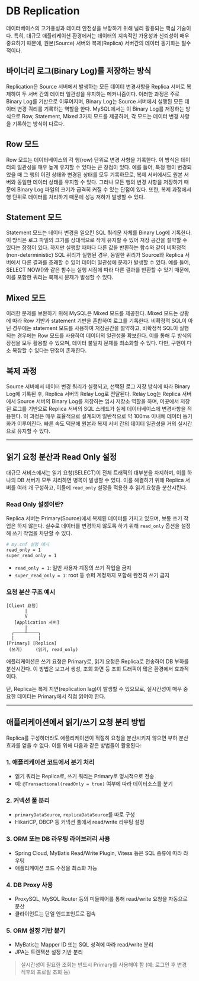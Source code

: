 # DB Replication
데이터베이스의 고가용성과 데이터 안전성을 보장하기 위해 널리 활용되는 핵심 기술이다.
특히, 대규모 애플리케이션 환경에서는 데이터의 지속적인 가용성과 신뢰성이 매우 중요하기 때문에, 원본(Source) 서버와 복제(Replica) 서버간의 데이터 동기화는 필수적이다.

## 바이너리 로그(Binary Log)를 저장하는 방식
Replication은 Source 서버에서 발생하는 모든 데이터 변경사항을 Replica 서버로 복제하여 두 서버 간의 데이터 일관성을 유지하는 메커니즘이다. 이러한 과정은 주로 Binary Log를 기반으로 이루어지며, Binary Log는 Source 서버에서 실행된 모든 데이터 변경 쿼리를 기록하는 역할을 한다. MySQL에서는 이 Binary Log를 저장하는 방식으로
Row, Statement, Mixed 3가지 모드를 제공하며, 각 모드는 데이터 변경 사항을 기록하는 방식이 다르다.

## Row 모드
Row 모드는 데이터베이스의 각 행(row) 단위로 변경 사항을 기록한다. 이 방식은 데이터의 일관성을 매우 높게 유지할 수 있다는 큰 장점이 있다. 예를 들어, 특정 행이 변경되었을 때 그 행의 이전 상태와 변경된 상태를 모두 기록하므로, 복제 서버에서도 원본 서버와 동일한 데이터 상태를 유지할 수 있다. 그러나 모든 행의 변경 사항을 저장하기 때문에 Binary Log 파일의 크기가 급격히 커질 수 있는 단점이 있다. 또한, 복제 과정에서 행 단위로 데이터를 처리하기 때문에 성능 저하가 발생할 수 있다.

## Statement 모드
Statement 모드는 데이터 변경을 일으킨 SQL 쿼리문 자체를 Binary Log에 기록한다. 이 방식은 로그 파일의 크기를 상대적으로 작게 유지할 수 있어 저장 공간을 절약할 수 있다는 장점이 있다. 하지만 실행할 때마다 다른 값을 반환하는 함수와 같이 비확정적(non-deterministic) SQL 쿼리가 실행된 경우, 동일한 쿼리가 Source와 Replica 서버에서 다른 결과를 초래할 수 있어 데이터 일관성에 문제가 발생할 수 있다. 예를 들어, SELECT NOW()와 같은 함수는 실행 시점에 따라 다른 결과를 반환할 수 있기 때문에, 이를 포함한 쿼리는 복제시 문제가 발생할 수 있다.

## Mixed 모드
이러한 문제를 보완하기 위해 MySQL은 Mixed 모드를 제공한다. Mixed 모드는 상황에 따라 Row 기반과 statement 기반을 혼합하여 로그를 기록한다. 비확정적 SQL이 아닌 경우에는 statement 모드를 사용하여 저장공간을 절약하고, 비확정적 SQL이 실행되는 경우에는 Row 모드를 사용하여 데이터의 일관성울 확보한다. 이를 통해 두 방식의 장점을 모두 활용할 수 있으며, 데이터 불일치 문제를 최소화할 수 있다. 다만, 구현이 다소 복잡할 수 있다는 단점이 존재한다.

## 복제 과정
Source 서버에서 데이터 변경 쿼리가 실행되고, 선택된 로그 저장 방식에 따라 Binary Log에 기록된 후, Replica 서버의 Relay Log로 전달된다. Relay Log는 Replica 서버에서 Source 서버의 Binary Log를 저장하는 임시 저장소 역할을 하며, 이곳에서 저장된 로그를 기반으로 Replica 서버의 SQL 스레드가 실제 데이터베이스에 변경사항을 적용한다. 이 과정은 매우 효율적으로 설계되어 일반적으로 약 100ms 이내에 데이터 동기화가 이루어진다. 빠른 속도 덕분에 원본과 복제 서버 간의 데이터 일관성을 거의 실시간으로 유지할 수 있다.

---

## 읽기 요청 분산과 Read Only 설정

대규모 서비스에서는 읽기 요청(SELECT)이 전체 트래픽의 대부분을 차지하며, 이를 하나의 DB 서버가 모두 처리하면 병목이 발생할 수 있다. 이를 해결하기 위해 Replica 서버를 여러 개 구성하고, 이들에 `read_only` 설정을 적용한 후 읽기 요청을 분산시킨다.

### Read Only 설정이란?
Replica 서버는 Primary(Source)에서 복제된 데이터를 가지고 있으며, 보통 쓰기 작업은 하지 않는다. 실수로 데이터를 변경하지 않도록 하기 위해 `read_only` 옵션을 설정해 쓰기 작업을 차단할 수 있다.

```bash
# my.cnf 설정 예시
read_only = 1
super_read_only = 1
```

- `read_only = 1`: 일반 사용자 계정의 쓰기 작업을 금지
- `super_read_only = 1`: root 등 슈퍼 계정까지 포함해 완전히 쓰기 금지

### 요청 분산 구조 예시

```
[Client 요청]
       |
       V
   [Application 서버]
       |
  ┌────┴────┐
  |         |
[Primary] [Replica]
 (쓰기)     (읽기, read_only)
```

애플리케이션은 쓰기 요청은 Primary로, 읽기 요청은 Replica로 전송하여 DB 부하를 분산시킨다. 이 방법은 보고서 생성, 조회 화면 등 조회 트래픽이 많은 환경에서 효과적이다.

단, Replica는 복제 지연(replication lag)이 발생할 수 있으므로, 실시간성이 매우 중요한 데이터는 Primary에서 직접 읽어야 한다.

---

## 애플리케이션에서 읽기/쓰기 요청 분리 방법

Replica를 구성하더라도 애플리케이션이 적절히 요청을 분산시키지 않으면 부하 분산 효과를 얻을 수 없다. 이를 위해 다음과 같은 방법들이 활용된다:

### 1. 애플리케이션 코드에서 분기 처리
- 읽기 쿼리는 Replica로, 쓰기 쿼리는 Primary로 명시적으로 전송
- 예: `@Transactional(readOnly = true)` 여부에 따라 데이터소스를 분기

### 2. 커넥션 풀 분리
- `primaryDataSource`, `replicaDataSource`를 따로 구성
- HikariCP, DBCP 등 커넥션 풀에서 read/write 라우팅 설정

### 3. ORM 또는 DB 라우팅 라이브러리 사용
- Spring Cloud, MyBatis Read/Write Plugin, Vitess 등은 SQL 종류에 따라 라우팅
- 애플리케이션 코드 수정을 최소화 가능

### 4. DB Proxy 사용
- ProxySQL, MySQL Router 등의 미들웨어를 통해 read/write 요청을 자동으로 분산
- 클라이언트는 단일 엔드포인트로 접속

### 5. ORM 설정 기반 분기
- MyBatis는 Mapper ID 또는 SQL 성격에 따라 read/write 분리
- JPA는 트랜잭션 설정 기반 분리

> 실시간성이 필요한 조회는 반드시 Primary를 사용해야 함 (예: 로그인 후 변경 직후의 프로필 조회 등)